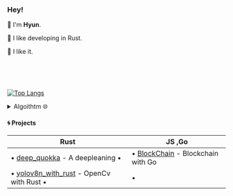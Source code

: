 ### Hey!  
   
👾 I'm **Hyun**.

🦀 I like developing in Rust.

🐁 I like it. 

<br>
<br>
<br>

[![Top Langs](https://github-readme-stats.vercel.app/api/top-langs/?username=kyunghyunHan&theme=radical&langs_count=8&hide=css,html,makefile,jupyter%20notebook,starlark,java,Objective-C,Ruby,LLVM&layout=compact)](https://github.com/kyunghyunHan/github-readme-stats)  



<details>
<summary>
Algoithtm 🌐
</summary>

![](https://leetcard.jacoblin.cool/kyunghyunHan?theme=light,unicorn)
[![Solved.ac Profile](http://mazassumnida.wtf/api/generate_badge?boj=hkh3045)](https://solved.ac/hkh3045)
</details>

  
#### 🌀 Projects

| **Rust**                                                                                                                                                                                                                                                                                                                                                                                                                                                                                                                                                                                                                                                                                                                                                                                                                                                                                                                                                                                                                                                                                                                                                                                                                                                                                                                                                                                                                                                                                                                                                                                                                                                                       | **JS ,Go**                                                                                                                                                                                                                                                                                                                                                                                                                                                                                                                                                                                                                                                                                                                                                                                                                                                                                                                                                                                                                                                                                                                                                                                                                                                                                                        |
| ------------------------------------------------------------------------------------------------------------------------------------------------------------------------------------------------------------------------------------------------------------------------------------------------------------------------------------------------------------------------------------------------------------------------------------------------------------------------------------------------------------------------------------------------------------------------------------------------------------------------------------------------------------------------------------------------------------------------------------------------------------------------------------------------------------------------------------------------------------------------------------------------------------------------------------------------------------------------------------------------------------------------------------------------------------------------------------------------------------------------------------------------------------------------------------------------------------------------------------------------------------------------------------------------------------------------------------------------------------------------------------------------------------------------------------------------------------------------------------------------------------------------------------------------------------------------------------------------------------------------------------------------------------------------------ | --------------------------------------------------------------------------------------------------------------------------------------------------------------------------------------------------------------------------------------------------------------------------------------------------------------------------------------------------------------------------------------------------------------------------------------------------------------------------------------------------------------------------------------------------------------------------------------------------------------------------------------------------------------------------------------------------------------------------------------------------------------------------------------------------------------------------------------------------------------------------------------------------------------------------------------------------------------------------------------------------------------------------------------------------------------------------------------------------------------------------------------------------------------------------------------------------------------------------------------------------------------------------------------------------------------------------------------------------------------------------------- |
| • [deep_quokka]() - A deepleaning •  | • [BlockChain](https://github.com/kyunghyunHan/blockchain) -  Blockchain with Go|
| • [yolov8n_with_rust](https://github.com/kyunghyunHan/yolov8n_with_rust) - OpenCv with Rust •  | • |
     